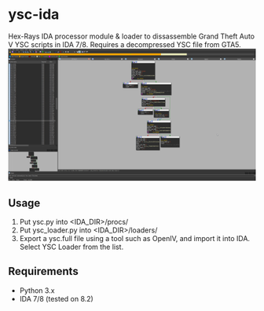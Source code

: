 # ysc-ida
Hex-Rays IDA processor module & loader to dissassemble Grand Theft Auto V YSC scripts in IDA 7/8.
Requires a decompressed YSC file from GTA5.
![alt text](preview.png)
## Usage
1. Put ysc.py into <IDA_DIR>/procs/
2. Put ysc_loader.py into <IDA_DIR>/loaders/
3. Export a ysc.full file using a tool such as OpenIV, and import it into IDA. Select YSC Loader from the list.
## Requirements
- Python 3.x
- IDA 7/8 (tested on 8.2)
